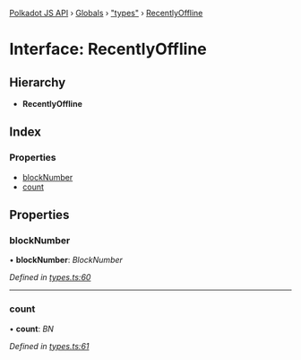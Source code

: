 [Polkadot JS API](../README.md) › [Globals](../globals.md) › ["types"](../modules/_types_.md) › [RecentlyOffline](_types_.recentlyoffline.md)

# Interface: RecentlyOffline

## Hierarchy

* **RecentlyOffline**

## Index

### Properties

* [blockNumber](_types_.recentlyoffline.md#blocknumber)
* [count](_types_.recentlyoffline.md#count)

## Properties

###  blockNumber

• **blockNumber**: *BlockNumber*

*Defined in [types.ts:60](https://github.com/polkadot-js/api/blob/b69d8ec789/packages/api-derive/src/types.ts#L60)*

___

###  count

• **count**: *BN*

*Defined in [types.ts:61](https://github.com/polkadot-js/api/blob/b69d8ec789/packages/api-derive/src/types.ts#L61)*
